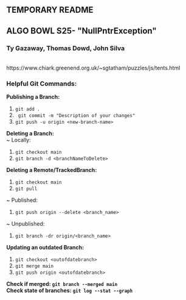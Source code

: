 ## TEMPORARY README
## ALGO BOWL S25- "NullPntrException" 
### Ty Gazaway, Thomas Dowd, John Silva

<br>
https://www.chiark.greenend.org.uk/~sgtatham/puzzles/js/tents.html
<br>

### Helpful Git Commands:
<b>Publishing a Branch:</b><br>
1. ```git add .``` 
2. ``` git commit -m "Description of your changes"```
3. ```git push -u origin <new-branch-name>```

<b>Deleting a Branch:</b><br>
~ Locally:<br>
1. ```git checkout main``` 
2. ```git branch -d <branchNameToDelete>```

<b>Deleting a Remote/TrackedBranch:</b><br>
1. ```git checkout main ```
2. ```git pull ``` 

~ Published: 
1. ```git push origin --delete <branch_name>```

~ Unpublished:
1. ```git branch -dr origin/<branch_name>```

<b>Updating an outdated Branch:</b><br>
1. ```git checkout <outofdatebranch>```
2. ```git merge main```
3. ```git push origin <outofdatebranch>```

<b>Check if merged: ```git branch --merged main```</b> <br>
<b>Check state of branches: ```git log --stat --graph```</b><br>
